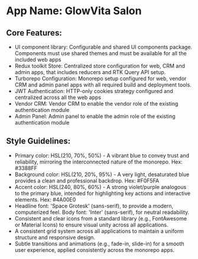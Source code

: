 # **App Name**: GlowVita Salon

## Core Features:

- UI component library: Configurable and shared UI components package. Components must use shared themes and must be available for all the included web apps
- Redux toolkit Store: Centralized store configuration for web, CRM and admin apps, that includes reducers and RTK Query API setup.
- Turborepo Configuration: Monorepo setup configured for web, vendor CRM and admin panel apps with all required build and deployment tools.
- JWT Authentication: HTTP-only cookies strategy configured and centralized across all the web apps
- Vendor CRM: Vendor CRM to enable the vendor role of the existing authentication module
- Admin Panel: Admin panel to enable the admin role of the existing authentication module

## Style Guidelines:

- Primary color: HSL(210, 70%, 50%) - A vibrant blue to convey trust and reliability, mirroring the interconnected nature of the monorepo. Hex: #3388FF
- Background color: HSL(210, 20%, 95%) - A very light, desaturated blue provides a clean and professional backdrop. Hex: #F0F5FA
- Accent color: HSL(240, 80%, 60%) - A strong violet/purple analogous to the primary blue, intended for highlighting key actions and interactive elements. Hex: #4A00E0
- Headline font: 'Space Grotesk' (sans-serif), to provide a modern, computerized feel. Body font: 'Inter' (sans-serif), for neutral readability.
- Consistent and clear icons from a standard library (e.g., FontAwesome or Material Icons) to ensure visual unity across all applications.
- A consistent grid system across all applications to maintain a uniform structure and responsive design.
- Subtle transitions and animations (e.g., fade-in, slide-in) for a smooth user experience, applied consistently across the monorepo apps.